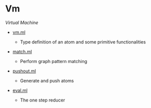 # Vm
_Virtual Machine_


- [vm.ml](vm.ml)
  - Type definition of an atom and some primitive functionalities

- [match.ml](match.ml)
  - Perform graph pattern matching

- [pushout.ml](pushout.ml)
  - Generate and push atoms

- [eval.ml](eval.ml)
  - The one step reducer


